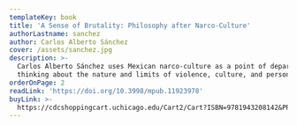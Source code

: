 ```yaml
---
templateKey: book
title: 'A Sense of Brutality: Philosophy after Narco-Culture'
authorLastname: sanchez
author: Carlos Alberto Sánchez
cover: /assets/sanchez.jpg
description: >-
  Carlos Alberto Sánchez uses Mexican narco-culture as a point of departure for
  thinking about the nature and limits of violence, culture, and personhood.
orderOnPage: 2
readLink: 'https://doi.org/10.3998/mpub.11923978'
buyLink: >-
  https://cdcshoppingcart.uchicago.edu/Cart2/Cart?ISBN=9781943208142&PRESS=amherst
---
```

